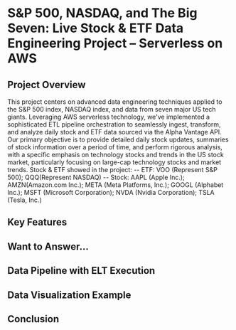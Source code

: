 # S&P 500, NASDAQ, and The Big Seven: Live Stock & ETF Data Engineering Project – Serverless on AWS

## Project Overview

This project centers on advanced data engineering techniques applied to the S&P 500 index, NASDAQ index, and data from seven major US tech giants. Leveraging AWS serverless technology, we've implemented a sophisticated ETL pipeline orchestration to seamlessly ingest, transform, and analyze daily stock and ETF data sourced via the Alpha Vantage API. Our primary objective is to provide detailed daily stock updates, summaries of stock information over a period of time, and perform rigorous analysis, with a specific emphasis on technology stocks and trends in the US stock market, particularly focusing on large-cap technology stocks and market trends.
Stock & ETF showed in the project:
-- ETF: VOO (Represent S&P 500); QQQ(Represent NASDAQ)
-- Stock: AAPL (Apple Inc.); AMZN(Amazon.com Inc.); META (Meta Platforms, Inc.); GOOGL (Alphabet Inc.); MSFT (Microsoft Corporation); NVDA (Nvidia Corporation); TSLA (Tesla, Inc.)

## Key Features

## Want to Answer...

## Data Pipeline with ELT Execution

## Data Visualization Example

## Conclusion
